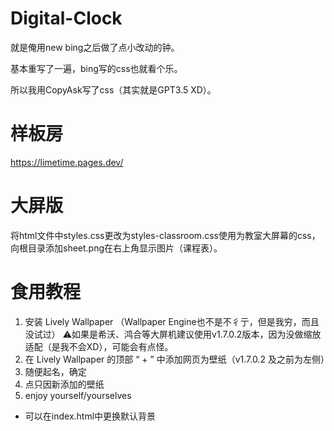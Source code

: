 # Digital-Clock
就是俺用new bing之后做了点小改动的钟。

基本重写了一遍，bing写的css也就看个乐。

所以我用CopyAsk写了css（其实就是GPT3.5 XD）。

# 样板房
https://limetime.pages.dev/

# 大屏版
将html文件中styles.css更改为styles-classroom.css使用为教室大屏幕的css，向根目录添加sheet.png在右上角显示图片（课程表）。

# 食用教程
1. 安装 Lively Wallpaper （Wallpaper Engine也不是不彳亍，但是我穷，而且没试过） ⚠如果是希沃、鸿合等大屏机建议使用v1.7.0.2版本，因为没做缩放适配（是我不会XD），可能会有点怪。
2. 在 Lively Wallpaper 的顶部 “ + ” 中添加网页为壁纸（v1.7.0.2 及之前为左侧）
3. 随便起名，确定
4. 点只因新添加的壁纸
5. enjoy yourself/yourselves

* 可以在index.html中更换默认背景
